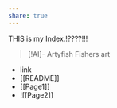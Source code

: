 ```yaml
---
share: true
---
```

THIS is my Index.!????!!!

> [!AI]-  Artyfish
> Fishers art

- link
- [[README]]
- [[Page1]]
- ![[Page2]]